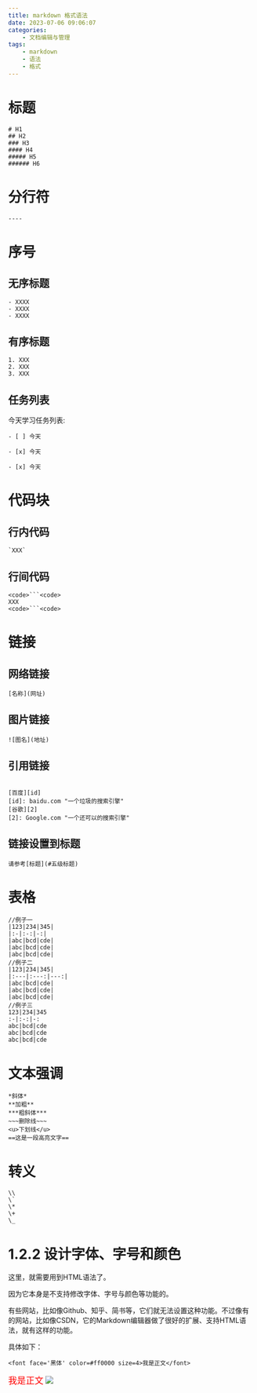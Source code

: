 ```yaml
---
title: markdown 格式语法
date: 2023-07-06 09:06:07
categories:
	- 文档编辑与管理
tags: 
	- markdown
	- 语法
	- 格式
---
```

# 标题
```
# H1  
## H2  
### H3  
#### H4  
##### H5  
###### H6
```
# 分行符
```
----
```
# 序号
## 无序标题
```
- XXXX
- XXXX
- XXXX
```
## 有序标题
```
1. XXX
2. XXX
3. XXX
```
## 任务列表

今天学习任务列表:
```
- [ ] 今天

- [x] 今天

- [x] 今天
```
# 代码块
## 行内代码
```
`XXX`
```
## 行间代码
```
<code>```<code>
XXX
<code>```<code>
```
# 链接
## 网络链接
```
[名称](网址)
```
## 图片链接
```
![图名](地址)
```
## 引用链接
```

[百度][id]
[id]: baidu.com "一个垃圾的搜索引擎"
[谷歌][2]
[2]: Google.com "一个还可以的搜索引擎"
```
## 链接设置到标题
```
请参考[标题](#五级标题)
```
# 表格
```
//例子一
|123|234|345|
|:-|:-:|-:|
|abc|bcd|cde|
|abc|bcd|cde|
|abc|bcd|cde|
//例子二
|123|234|345|
|:---|:---:|---:|
|abc|bcd|cde|
|abc|bcd|cde|
|abc|bcd|cde|
//例子三
123|234|345
:-|:-:|-:
abc|bcd|cde
abc|bcd|cde
abc|bcd|cde

```

# 文本强调
```
*斜体*
**加粗**
***粗斜体***
~~~删除线~~~
<u>下划线</u>
==这是一段高亮文字==
```
# 转义 
```
\\
\`
\*
\+
\_
```
# 1.2.2 设计字体、字号和颜色
这里，就需要用到HTML语法了。

因为它本身是不支持修改字体、字号与颜色等功能的。

有些网站，比如像Github、知乎、简书等，它们就无法设置这种功能。不过像有的网站，比如像CSDN，它的Markdown编辑器做了很好的扩展、支持HTML语法，就有这样的功能。

具体如下：
```
<font face='黑体' color=#ff0000 size=4>我是正文</font>
```
<font face='黑体' color=#ff0000 size=4>我是正文</font>
![](https://img-blog.csdnimg.cn/img_convert/0f7370f09c9cfb304e986421cb550807.png)


